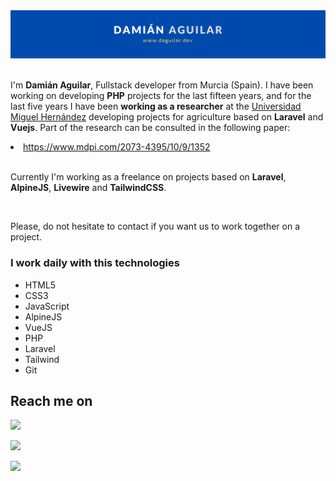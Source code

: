 <div style="margin-left: auto; margin-right: auto; width: 100%">
    <a href="http://daguilar.dev">
        <img src="https://raw.githubusercontent.com/daguilarm/daguilarm/master/img/header.png" alt="Damián Aguilar">
    </a>
</div>

<br>

<p>
    I'm <strong>Damián Aguilar</strong>, Fullstack developer from Murcia (Spain). I have been working on developing <strong>PHP</strong> projects for the last fifteen years, and for the last five years I have been <strong>working as a researcher</strong> at the <a href="https://umh.es" target="_blank">Universidad Miguel Hernández</a> developing projects for agriculture based on <strong>Laravel</strong> and <strong>Vuejs</strong>. Part of the research can be consulted in the following paper: 
</p>

<li>
    <a href="https://www.mdpi.com/2073-4395/10/9/1352" target="_blank">https://www.mdpi.com/2073-4395/10/9/1352</a>
</li>

<br>

<p>
    Currently I'm working as a freelance on projects based on <strong>Laravel</strong>, <strong>AlpineJS</strong>, <strong>Livewire</strong> and <strong>TailwindCSS</strong>.
</p>

<br> 

<p>
    Please, do not hesitate to contact if you want us to work together on a project.
</p>


<h3>I work daily with this technologies</h3>

<ul>
    <li>HTML5</li>
    <li>CSS3</li>
    <li>JavaScript</li>
    <li>AlpineJS</li>
    <li>VueJS</li>
    <li>PHP</li>
    <li>Laravel</li>
    <li>Tailwind</li>
    <li>Git</li>
</ul>

<h2>Reach me on</h2>

[<img src="https://img.shields.io/badge/linkedin-%230077B5.svg?&style=for-the-badge&logo=linkedin&logoColor=white" />](https://www.linkedin.com/in/damian-antonio-aguilar-morales-190606207/)

[<img src="https://img.shields.io/badge/twitter-%231DA1F2.svg?&style=for-the-badge&logo=twitter&logoColor=white" />](https://twitter.com/daguilarm)

[<img src="https://img.shields.io/badge/gmail-%23D14836.svg?&style=for-the-badge&logo=gmail&logoColor=white" />](mailto:damian.aguilarm@gmail.com)
